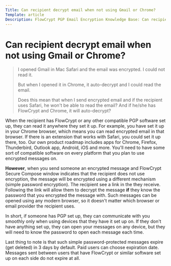 ```yaml
---
Title: Can recipient decrypt email when not using Gmail or Chrome?
Template: article
Description: FlowCrypt PGP Email Encryption Knowledge Base: Can recipient decrypt email when not using Gmail or Chrome
---
```


# Can recipient decrypt email when not using Gmail or Chrome?

> I opened Gmail in Mac Safari and the email was encrypted. I could not read it.
>
> But when I opened it in Chrome, it auto-decrypt and I could read the email.
> 
> Does this mean that when I send encrypted email and if the recipient uses Safari, he won't be able to read the email? And if he/she has FlowCrypt and Chrome, it will auto-decrypt?

When the recipient has FlowCrypt or any other compatible PGP software set up, they can read it anywhere they set it up. For example, you have set it up in your Chrome browser, which means you can read encrypted email in that browser. If there is an extension that works with Safari, you could set it up there, too. Our own product roadmap includes apps for Chrome, Firefox, Thunderbird, Outlook app, Android, iOS and more. You'll need to have some sort of compatible software on every platform that you plan to use encrypted messages on.

**However**, when you send someone an encrypted message and FlowCrypt Secure Compose window indicates that the recipient does not use encryption, the message will be encrypted using a different mechanism (simple password encryption). The recipient see a link in the they receive. Following the link will allow them to decrypt the message **if** they know the password that you encrypted the message with. Such messages can be opened using any modern browser, so it doesn't matter which browser or email provider the recipient uses.

In short, if someone has PGP set up, they can communicate with you smoothly only when using devices that they have it set up on. If they don't have anything set up, they can open your messages on any device, but they will need to know the password to open each message each time.

Last thing to note is that such simple password-protected messages expire (get deleted) in 3 days by default. Paid users can choose expiration date. Messages sent between users that have FlowCrypt or similar software set up on each side do not expire at all.